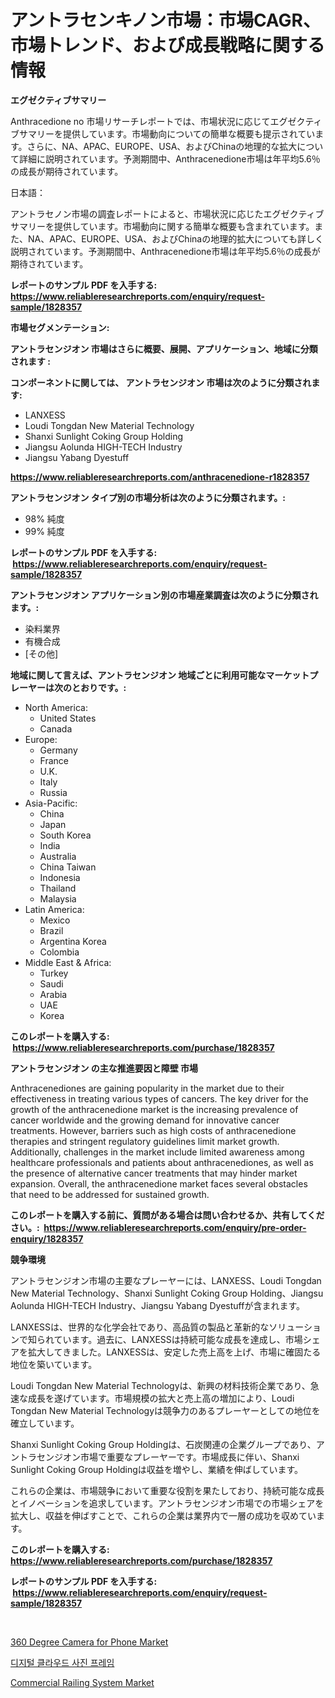 <p><h1>アントラセンキノン市場：市場CAGR、市場トレンド、および成長戦略に関する情報</h1></p><p><strong>エグゼクティブサマリー</strong></p>
<p><p>Anthracedione no 市場リサーチレポートでは、市場状況に応じてエグゼクティブサマリーを提供しています。市場動向についての簡単な概要も提示されています。さらに、NA、APAC、EUROPE、USA、およびChinaの地理的な拡大について詳細に説明されています。予測期間中、Anthracenedione市場は年平均5.6％の成長が期待されています。</p><p>日本語：</p><p>アントラセノン市場の調査レポートによると、市場状況に応じたエグゼクティブサマリーを提供しています。市場動向に関する簡単な概要も含まれています。また、NA、APAC、EUROPE、USA、およびChinaの地理的拡大についても詳しく説明されています。予測期間中、Anthracenedione市場は年平均5.6％の成長が期待されています。</p></p>
<p><strong>レポートのサンプル PDF を入手する: <a href="https://www.reliableresearchreports.com/enquiry/request-sample/1828357">https://www.reliableresearchreports.com/enquiry/request-sample/1828357</a></strong></p>
<p><strong>市場セグメンテーション:</strong></p>
<p><strong> アントラセンジオン 市場はさらに概要、展開、アプリケーション、地域に分類されます :</strong></p>
<p><strong>コンポーネントに関しては、 アントラセンジオン 市場は次のように分類されます: &nbsp;</strong></p>
<p><ul><li>LANXESS</li><li>Loudi Tongdan New Material Technology</li><li>Shanxi Sunlight Coking Group Holding</li><li>Jiangsu Aolunda HIGH-TECH Industry</li><li>Jiangsu Yabang Dyestuff</li></ul></p>
<p><strong><a href="https://www.reliableresearchreports.com/anthracenedione-r1828357">https://www.reliableresearchreports.com/anthracenedione-r1828357</a></strong></p>
<p><strong> アントラセンジオン タイプ別の市場分析は次のように分類されます。:</strong></p>
<p><ul><li>98% 純度</li><li>99% 純度</li></ul></p>
<p><strong>レポートのサンプル PDF を入手する: &nbsp;<a href="https://www.reliableresearchreports.com/enquiry/request-sample/1828357">https://www.reliableresearchreports.com/enquiry/request-sample/1828357</a></strong></p>
<p><strong> アントラセンジオン アプリケーション別の市場産業調査は次のように分類されます。:</strong></p>
<p><ul><li>染料業界</li><li>有機合成</li><li>[その他]</li></ul></p>
<p><strong>地域に関して言えば、アントラセンジオン 地域ごとに利用可能なマーケットプレーヤーは次のとおりです。:</strong></p>
<p><ul>
    <li>
        North America:
        <ul>
            <li>United States</li>
            <li>Canada</li>
        </ul>
    </li>
    <li>
        Europe:
        <ul>
            <li>Germany</li>
            <li>France</li>
            <li>U.K.</li>
            <li>Italy</li>
            <li>Russia</li>
        </ul>
    </li>
    <li>
        Asia-Pacific:
        <ul>
            <li>China</li>
            <li>Japan</li>
            <li>South Korea</li>
            <li>India</li>
            <li>Australia</li>
            <li>China Taiwan</li>
            <li>Indonesia</li>
            <li>Thailand</li>
            <li>Malaysia</li>
        </ul>
    </li>
    <li>
        Latin America:
        <ul>
            <li>Mexico</li>
            <li>Brazil</li>
            <li>Argentina Korea</li>
            <li>Colombia</li>
        </ul>
    </li>
    <li>
        Middle East & Africa:
        <ul>
            <li>Turkey</li>
            <li>Saudi</li>
            <li>Arabia</li>
            <li>UAE</li>
            <li>Korea</li>
        </ul>
    </li>
    </ul></p>
<p><strong>このレポートを購入する: &nbsp;<a href="https://www.reliableresearchreports.com/purchase/1828357">https://www.reliableresearchreports.com/purchase/1828357</a></strong></p>
<p><strong>アントラセンジオン の主な推進要因と障壁 市場</strong></p>
<p><p>Anthracenediones are gaining popularity in the market due to their effectiveness in treating various types of cancers. The key driver for the growth of the anthracenedione market is the increasing prevalence of cancer worldwide and the growing demand for innovative cancer treatments. However, barriers such as high costs of anthracenedione therapies and stringent regulatory guidelines limit market growth. Additionally, challenges in the market include limited awareness among healthcare professionals and patients about anthracenediones, as well as the presence of alternative cancer treatments that may hinder market expansion. Overall, the anthracenedione market faces several obstacles that need to be addressed for sustained growth.</p></p>
<p><strong>このレポートを購入する前に、質問がある場合は問い合わせるか、共有してください。:&nbsp; <a href="https://www.reliableresearchreports.com/enquiry/pre-order-enquiry/1828357">https://www.reliableresearchreports.com/enquiry/pre-order-enquiry/1828357</a></strong></p>
<p><strong>競争環境</strong></p>
<p><p>アントラセンジオン市場の主要なプレーヤーには、LANXESS、Loudi Tongdan New Material Technology、Shanxi Sunlight Coking Group Holding、Jiangsu Aolunda HIGH-TECH Industry、Jiangsu Yabang Dyestuffが含まれます。 </p><p>LANXESSは、世界的な化学会社であり、高品質の製品と革新的なソリューションで知られています。過去に、LANXESSは持続可能な成長を達成し、市場シェアを拡大してきました。LANXESSは、安定した売上高を上げ、市場に確固たる地位を築いています。</p><p>Loudi Tongdan New Material Technologyは、新興の材料技術企業であり、急速な成長を遂げています。市場規模の拡大と売上高の増加により、Loudi Tongdan New Material Technologyは競争力のあるプレーヤーとしての地位を確立しています。</p><p>Shanxi Sunlight Coking Group Holdingは、石炭関連の企業グループであり、アントラセンジオン市場で重要なプレーヤーです。市場成長に伴い、Shanxi Sunlight Coking Group Holdingは収益を増やし、業績を伸ばしています。</p><p>これらの企業は、市場競争において重要な役割を果たしており、持続可能な成長とイノベーションを追求しています。アントラセンジオン市場での市場シェアを拡大し、収益を伸ばすことで、これらの企業は業界内で一層の成功を収めています。</p></p>
<p><strong>このレポートを購入する: &nbsp; <a href="https://www.reliableresearchreports.com/purchase/1828357">https://www.reliableresearchreports.com/purchase/1828357</a></strong></p>
<p><strong>レポートのサンプル PDF を入手する: &nbsp;<a href="https://www.reliableresearchreports.com/enquiry/request-sample/1828357">https://www.reliableresearchreports.com/enquiry/request-sample/1828357</a></strong><strong></strong></p>
<p>&nbsp;</p>
<p><p><a href="https://www.linkedin.com/pulse/360-degree-camera-phone-market-analysis-its-cagr-segmentation-d8qqe?trackingId=2dj7AkZ%2FHGIGZewv0%2FWHRw%3D%3D">360 Degree Camera for Phone Market</a></p><p><a href="https://github.com/laholand/Market-Research-Report-List-3/blob/main/635181529605.md">디지털 클라우드 사진 프레임</a></p><p><a href="https://www.linkedin.com/pulse/commercial-railing-system-market-research-report-its-sfdxe?trackingId=EsUTipoM8I6BcjAYEzs2Lw%3D%3D">Commercial Railing System Market</a></p></p>
